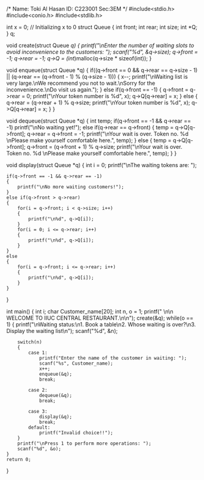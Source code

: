 /*
Name: Toki Al Hasan
ID: C223001
Sec:3EM
*/
#include<stdio.h>
#include<conio.h>
#include<stdlib.h>

int x = 0;  // Initializing x to 0
struct Queue
{
    int front;
    int rear;
    int size;
    int *Q;
} q;

void create(struct Queue *q)
{
    printf("\nEnter the number of waiting slots to avoid inconvenience to the customers: ");
    scanf("%d", &q->size);
    q->front = -1;
    q->rear = -1;
    q->Q = (int*)malloc(q->size * sizeof(int));
}

void enqueue(struct Queue *q)
{
    if((q->front == 0 && q->rear == q->size - 1) || (q->rear == (q->front - 1) % (q->size - 1)))
    {
        x--;
        printf("\nWaiting list is very large.\nWe recommend you not to wait.\nSorry for the inconvenience.\nDo visit us again.");
    }
    else if(q->front == -1)
    {
        q->front = q->rear = 0;
        printf("\nYour token number is %d", x);
        q->Q[q->rear] = x;
    }
    else
    {
        q->rear = (q->rear + 1) % q->size;
        printf("\nYour token number is %d", x);
        q->Q[q->rear] = x;
    }
}

void dequeue(struct Queue *q)
{
    int temp;
    if(q->front == -1 && q->rear == -1)
        printf("\nNo waiting yet!");
    else if(q->rear == q->front)
    {
        temp = q->Q[q->front];
        q->rear = q->front = -1;
        printf("\nYour wait is over. Token no. %d \nPlease make yourself comfortable here.", temp);
    }
    else
    {
        temp = q->Q[q->front];
        q->front = (q->front + 1) % q->size;
        printf("\nYour wait is over. Token no. %d \nPlease make yourself comfortable here.", temp);
    }
}

void display(struct Queue *q)
{
    int i = 0;
    printf("\nThe waiting tokens are: ");

    if(q->front == -1 && q->rear == -1)
    {
        printf("\nNo more waiting customers!");
    }
    else if(q->front > q->rear)
    {
        for(i = q->front; i < q->size; i++)
        {
            printf("\n%d", q->Q[i]);
        }
        for(i = 0; i <= q->rear; i++)
        {
            printf("\n%d", q->Q[i]);
        }
    }
    else
    {
        for(i = q->front; i <= q->rear; i++)
        {
            printf("\n%d", q->Q[i]);
        }
    }
}

int main()
{
    int i;
    char Customer_name[20];
    int n, o = 1;
    printf(" \n\n                                       WELCOME TO IIUC CENTRAL RESTAURANT.\n\n");
    create(&q);
    while(o == 1)
    {
        printf("\nWaiting status:\n1. Book a table\n2. Whose waiting is over?\n3. Display the waiting list\n");
        scanf("%d", &n);

        switch(n)
        {
            case 1:
                printf("Enter the name of the customer in waiting: ");
                scanf("%s", Customer_name);
                x++;
                enqueue(&q);
                break;

            case 2:
                dequeue(&q);
                break;

            case 3:
                display(&q);
                break;
            default:
                printf("Invalid choice!!");
        }
        printf("\nPress 1 to perform more operations: ");
        scanf("%d", &o);
    }
    return 0;
}
